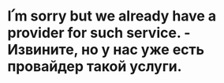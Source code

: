 # I՛m sorry but we already have a provider for such service. - Извините, но у нас уже есть провайдер такой услуги.
